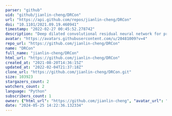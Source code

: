 ```yaml
---
parser: "github"
uid: "github/jianlin-cheng/DRCon"
url: "https://api.github.com/repos/jianlin-cheng/DRCon"
doi: "10.1101/2021.09.19.460941"
timestamp: "2022-02-27 00:45:52.278742"
description: "Deep dilated convolutional residual neural network for predicting interchain contacts of protein homodimers"
avatar: "https://avatars.githubusercontent.com/u/20481009?v=4"
repo_url: "https://github.com/jianlin-cheng/DRCon"
name: "DRCon"
full_name: "jianlin-cheng/DRCon"
html_url: "https://github.com/jianlin-cheng/DRCon"
created_at: "2021-08-20T14:36:15Z"
updated_at: "2022-02-04T21:37:18Z"
clone_url: "https://github.com/jianlin-cheng/DRCon.git"
size: 103923
stargazers_count: 2
watchers_count: 2
language: "Python"
subscribers_count: 1
owner: {"html_url": "https://github.com/jianlin-cheng", "avatar_url": "https://avatars.githubusercontent.com/u/20481009?v=4", "login": "jianlin-cheng", "type": "User"}
date: "2024-05-25 14:22:36.132334"
---
```

